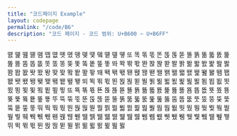 ```yaml
---
title: "코드페이지 Example"
layout: codepage
permalink: "/code/B6"
description: "코드 페이지 - 코드 범위: U+B600 ~ U+B6FF"
---
```


<span class="character">똀</span>
<span class="character">똁</span>
<span class="character">똂</span>
<span class="character">똃</span>
<span class="character">똄</span>
<span class="character">똅</span>
<span class="character">똆</span>
<span class="character">똇</span>
<span class="character">똈</span>
<span class="character">똉</span>
<span class="character">똊</span>
<span class="character">똋</span>
<span class="character">똌</span>
<span class="character">똍</span>
<span class="character">똎</span>
<span class="character">똏</span>
<span class="character">또</span>
<span class="character">똑</span>
<span class="character">똒</span>
<span class="character">똓</span>
<span class="character">똔</span>
<span class="character">똕</span>
<span class="character">똖</span>
<span class="character">똗</span>
<span class="character">똘</span>
<span class="character">똙</span>
<span class="character">똚</span>
<span class="character">똛</span>
<span class="character">똜</span>
<span class="character">똝</span>
<span class="character">똞</span>
<span class="character">똟</span>
<span class="character">똠</span>
<span class="character">똡</span>
<span class="character">똢</span>
<span class="character">똣</span>
<span class="character">똤</span>
<span class="character">똥</span>
<span class="character">똦</span>
<span class="character">똧</span>
<span class="character">똨</span>
<span class="character">똩</span>
<span class="character">똪</span>
<span class="character">똫</span>
<span class="character">똬</span>
<span class="character">똭</span>
<span class="character">똮</span>
<span class="character">똯</span>
<span class="character">똰</span>
<span class="character">똱</span>
<span class="character">똲</span>
<span class="character">똳</span>
<span class="character">똴</span>
<span class="character">똵</span>
<span class="character">똶</span>
<span class="character">똷</span>
<span class="character">똸</span>
<span class="character">똹</span>
<span class="character">똺</span>
<span class="character">똻</span>
<span class="character">똼</span>
<span class="character">똽</span>
<span class="character">똾</span>
<span class="character">똿</span>
<span class="character">뙀</span>
<span class="character">뙁</span>
<span class="character">뙂</span>
<span class="character">뙃</span>
<span class="character">뙄</span>
<span class="character">뙅</span>
<span class="character">뙆</span>
<span class="character">뙇</span>
<span class="character">뙈</span>
<span class="character">뙉</span>
<span class="character">뙊</span>
<span class="character">뙋</span>
<span class="character">뙌</span>
<span class="character">뙍</span>
<span class="character">뙎</span>
<span class="character">뙏</span>
<span class="character">뙐</span>
<span class="character">뙑</span>
<span class="character">뙒</span>
<span class="character">뙓</span>
<span class="character">뙔</span>
<span class="character">뙕</span>
<span class="character">뙖</span>
<span class="character">뙗</span>
<span class="character">뙘</span>
<span class="character">뙙</span>
<span class="character">뙚</span>
<span class="character">뙛</span>
<span class="character">뙜</span>
<span class="character">뙝</span>
<span class="character">뙞</span>
<span class="character">뙟</span>
<span class="character">뙠</span>
<span class="character">뙡</span>
<span class="character">뙢</span>
<span class="character">뙣</span>
<span class="character">뙤</span>
<span class="character">뙥</span>
<span class="character">뙦</span>
<span class="character">뙧</span>
<span class="character">뙨</span>
<span class="character">뙩</span>
<span class="character">뙪</span>
<span class="character">뙫</span>
<span class="character">뙬</span>
<span class="character">뙭</span>
<span class="character">뙮</span>
<span class="character">뙯</span>
<span class="character">뙰</span>
<span class="character">뙱</span>
<span class="character">뙲</span>
<span class="character">뙳</span>
<span class="character">뙴</span>
<span class="character">뙵</span>
<span class="character">뙶</span>
<span class="character">뙷</span>
<span class="character">뙸</span>
<span class="character">뙹</span>
<span class="character">뙺</span>
<span class="character">뙻</span>
<span class="character">뙼</span>
<span class="character">뙽</span>
<span class="character">뙾</span>
<span class="character">뙿</span>
<span class="character">뚀</span>
<span class="character">뚁</span>
<span class="character">뚂</span>
<span class="character">뚃</span>
<span class="character">뚄</span>
<span class="character">뚅</span>
<span class="character">뚆</span>
<span class="character">뚇</span>
<span class="character">뚈</span>
<span class="character">뚉</span>
<span class="character">뚊</span>
<span class="character">뚋</span>
<span class="character">뚌</span>
<span class="character">뚍</span>
<span class="character">뚎</span>
<span class="character">뚏</span>
<span class="character">뚐</span>
<span class="character">뚑</span>
<span class="character">뚒</span>
<span class="character">뚓</span>
<span class="character">뚔</span>
<span class="character">뚕</span>
<span class="character">뚖</span>
<span class="character">뚗</span>
<span class="character">뚘</span>
<span class="character">뚙</span>
<span class="character">뚚</span>
<span class="character">뚛</span>
<span class="character">뚜</span>
<span class="character">뚝</span>
<span class="character">뚞</span>
<span class="character">뚟</span>
<span class="character">뚠</span>
<span class="character">뚡</span>
<span class="character">뚢</span>
<span class="character">뚣</span>
<span class="character">뚤</span>
<span class="character">뚥</span>
<span class="character">뚦</span>
<span class="character">뚧</span>
<span class="character">뚨</span>
<span class="character">뚩</span>
<span class="character">뚪</span>
<span class="character">뚫</span>
<span class="character">뚬</span>
<span class="character">뚭</span>
<span class="character">뚮</span>
<span class="character">뚯</span>
<span class="character">뚰</span>
<span class="character">뚱</span>
<span class="character">뚲</span>
<span class="character">뚳</span>
<span class="character">뚴</span>
<span class="character">뚵</span>
<span class="character">뚶</span>
<span class="character">뚷</span>
<span class="character">뚸</span>
<span class="character">뚹</span>
<span class="character">뚺</span>
<span class="character">뚻</span>
<span class="character">뚼</span>
<span class="character">뚽</span>
<span class="character">뚾</span>
<span class="character">뚿</span>
<span class="character">뛀</span>
<span class="character">뛁</span>
<span class="character">뛂</span>
<span class="character">뛃</span>
<span class="character">뛄</span>
<span class="character">뛅</span>
<span class="character">뛆</span>
<span class="character">뛇</span>
<span class="character">뛈</span>
<span class="character">뛉</span>
<span class="character">뛊</span>
<span class="character">뛋</span>
<span class="character">뛌</span>
<span class="character">뛍</span>
<span class="character">뛎</span>
<span class="character">뛏</span>
<span class="character">뛐</span>
<span class="character">뛑</span>
<span class="character">뛒</span>
<span class="character">뛓</span>
<span class="character">뛔</span>
<span class="character">뛕</span>
<span class="character">뛖</span>
<span class="character">뛗</span>
<span class="character">뛘</span>
<span class="character">뛙</span>
<span class="character">뛚</span>
<span class="character">뛛</span>
<span class="character">뛜</span>
<span class="character">뛝</span>
<span class="character">뛞</span>
<span class="character">뛟</span>
<span class="character">뛠</span>
<span class="character">뛡</span>
<span class="character">뛢</span>
<span class="character">뛣</span>
<span class="character">뛤</span>
<span class="character">뛥</span>
<span class="character">뛦</span>
<span class="character">뛧</span>
<span class="character">뛨</span>
<span class="character">뛩</span>
<span class="character">뛪</span>
<span class="character">뛫</span>
<span class="character">뛬</span>
<span class="character">뛭</span>
<span class="character">뛮</span>
<span class="character">뛯</span>
<span class="character">뛰</span>
<span class="character">뛱</span>
<span class="character">뛲</span>
<span class="character">뛳</span>
<span class="character">뛴</span>
<span class="character">뛵</span>
<span class="character">뛶</span>
<span class="character">뛷</span>
<span class="character">뛸</span>
<span class="character">뛹</span>
<span class="character">뛺</span>
<span class="character">뛻</span>
<span class="character">뛼</span>
<span class="character">뛽</span>
<span class="character">뛾</span>
<span class="character">뛿</span>